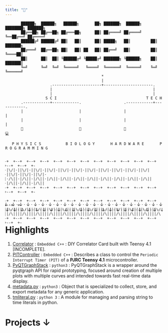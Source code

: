 ```yaml
---
title: "🔭"
---
```

```goat
       ██████╗  ██████╗   ██████╗       ██╗ ███████╗  ██████╗ ████████╗ ███████╗
       ██╔══██╗ ██╔══██╗ ██╔═══██╗      ██║ ██╔════╝ ██╔════╝ ╚══██╔══╝ ██╔════╝
       ██████╔╝ ██████╔╝ ██║   ██║      ██║ █████╗   ██║         ██║    ███████╗
       ██╔═══╝  ██╔══██╗ ██║   ██║ ██   ██║ ██╔══╝   ██║         ██║    ╚════██║
       ██║      ██║  ██║ ╚██████╔╝ ╚█████╔╝ ███████╗ ╚██████╗    ██║    ███████║
       ╚═╝      ╚═╝  ╚═╝  ╚═════╝   ╚════╝  ╚══════╝  ╚═════╝    ╚═╝    ╚══════╝
                                           *      
                                           |      
                    .----------------------+----------------------.
                    |                                             |
                    |                                             |
                  S C I                                        T E C H
       .------------+------------.                   .------------+------------.
       |                         |                   |                         |
       |                         |                   |                         |
       🧲                         🔬                   🤖                         💻
       
   P H Y S I C S           B I O L O G Y       H A R D W A R E       P R O G R A M M I N G
```

<marquee width="100%" direction="left" behavior="alternate" height="300">

```goat
-+  +--+  +--+  +--+  +--+  +--+  +--+  +--+  +--+  +--+  +--+  +--+  +--+  +--+  +-
·|\/|·||\/|·||\/|·||\/|·||\/|·||\/|·||\/|·||\/|·||\/|·||\/|·||\/|·||\/|·||\/|·||\/|·
|·/\||·|/\||·|/\||·|/\||·|/\||·|/\||·|/\||·|/\||·|/\||·|/\||·|/\||·|/\||·|/\||·|/\||
-+  +--+  +--+  +--+  +--+  +--+  +--+  +--+  +--+  +--+  +--+  +--+  +--+  +--+  +-

-+  +--+  +--+  +--+  +--+  +--+  +--+  +--+  +--+  +--+  +--+  +--+  +--+  +-
||\/||||\/||||\/||||\/||||\/||||\/||||\/||||\/||||\/||||\/||||\/||||\/||||\/||
||/\||||/\||||/\||||/\||||/\||||/\||||/\||||/\||||/\||||/\||||/\||||/\||||/\||
-+  +--+  +--+  +--+  +--+  +--+  +--+  +--+  +--+  +--+  +--+  +--+  +--+  +-
```
</marquee>
<span style="display:block; margin-top:-150px;"></span>
<marquee width="100%" direction="left" behavior="alternate">↓ · ↓ · ↓ · ↓ · ↓ · ↓ · ↓ · ↓ · ↓ · ↓ · ↓ · ↓ · ↓ · ↓ · ↓ · ↓ · ↓ · ↓ · ↓ · ↓ · ↓ · ↓ · ↓ · ↓ · ↓ · ↓ · ↓ · ↓ · ↓</marquee>
<marquee width="100%" direction="right" behavior="alternate">↓ · ↓ · ↓ · ↓ · ↓ · ↓ · ↓ · ↓ · ↓ · ↓ · ↓ · ↓ · ↓ · ↓ · ↓ · ↓ · ↓ · ↓ · ↓ · ↓ · ↓ · ↓ · ↓ · ↓ · ↓ · ↓ · ↓ · ↓ · ↓</marquee> 



# Highlights

1. [Correlator](/Correlator/) : `Embedded C++` : DIY Correlator Card built with Teensy 4.1 [INCOMPLETE].
2. [PITController](https://gist.github.com/yatharthb97/5dfd744b3d4870195b685b8c2d701075) : `Embedded C++` : Describes a class to control the `Periodic Interrupt Timer (PIT)` of a **PJRC Teensy 4.1** microcontroller.
3. [PyQTGraphStack](https://gist.github.com/yatharthb97/f3748ef894627748bacccf092648aa59) : `python3` : PyQTGraphStack is a wrapper around the pyqtgraph API for rapid prototyping, focused around creation of multiple plots with multiple curves and intended towards fast real-time data display.
4. [metadata.py](https://gist.github.com/yatharthb97/1110a1924d8d70ef8ad444f12a952de6) : `python3` : Object that is specialized to collect, store, and export metadata for any generic application.
5. [tmliteral.py](https://gist.github.com/yatharthb97/8798b23a1611a90b056e2026bbed63a8) : `python 3` : A module for managing and parsing string to time literals in python.

# Projects ↓
